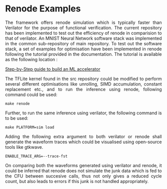 # Renode Examples 

<p align="justify"> The framework offers renode simulation which is typically faster than Verilator for the purpose of functional verification. The current repository has been implemented to test out the efficiency of renode in comparision to that of verilator. An MNIST Neural Network software stack was implemented in the common sub-repository of main repository. To test out the software stack, a set of examples for optimisation have been implemented in renode following the tutorial provided in the documentation. The tutorial is available as the following location : </p>

[Step-by-Step guide to build an ML accelerator](https://cfu-playground.readthedocs.io/en/latest/step-by-step.html)

<p align="justify">  The TFLite kernel found in the src repository could be modified to perform several different optimisations like unrolling, SIMD accumulation, constant replacement etc., and to run the inference using renode, following command could be used: </p> 

```
make renode
```
<p align="justify">  Further, to run the same inference using verilator, the following command is to be used: </p> 

```
make PLATFORM=sim load
```
<p align="justify"> Adding the following extra argument to both verilator or renode shall generate the waveform traces which could be visualised using open-source tools like gtkwave. </p> 

```
ENABLE_TRACE_ARG=--trace-fst
```
<p align="justify"> On comparing both the waveforms generated using verilator and renode, it could be inferred that renode does not simulate the junk data which is fed to the CFU between succesive calls, thus not only gives a reduced cycle count, but also leads to errors if this junk is not handled appropriately. </p>
